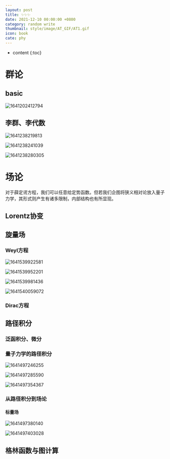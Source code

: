 ```yaml
---
layout: post
title: ✨✨✨
date: 2021-12-10 00:00:00 +0800
category: random write
thumbnail: style/image/AT_GIF/AT1.gif
icon: book
cate: phy
---
```


* content
{:toc}



# 群论

## basic

![1641202412794](style/image/ALL_MD_PIC/1641202412794.png)

## 李群、李代数

![1641238219813](style/image/ALL_MD_PIC/1641238219813.png)

![1641238241039](style/image/ALL_MD_PIC/1641238241039.png)

![1641238280305](style/image/ALL_MD_PIC/1641238280305.png)




# 场论

对于薛定谔方程，我们可以任意给定势函数。但若我们企图将狭义相对论放入量子力学，其形式则产生有诸多限制，内部结构也有所显现。


## Lorentz协变





## 旋量场

### Weyl方程

![1641539922581](style/image/ALL_MD_PIC/1641539922581.png)

![1641539952201](style/image/ALL_MD_PIC/1641539952201.png)

![1641539981436](style/image/ALL_MD_PIC/1641539981436.png)

![1641540059072](style/image/ALL_MD_PIC/1641540059072.png)

### Dirac方程


## 路径积分

### 泛函积分、微分

### 量子力学的路径积分


![1641497246255](style/image/ALL_MD_PIC/1641497246255.png)

![1641497285590](style/image/ALL_MD_PIC/1641497285590.png)

![1641497354367](style/image/ALL_MD_PIC/1641497354367.png)



### 从路径积分到场论

#### 标量场

![1641497380140](style/image/ALL_MD_PIC/1641497380140.png)

![1641497403028](style/image/ALL_MD_PIC/1641497403028.png)




## 格林函数与图计算





<script>
$(".post-content p img").css("filter","invert(1)");
</script>